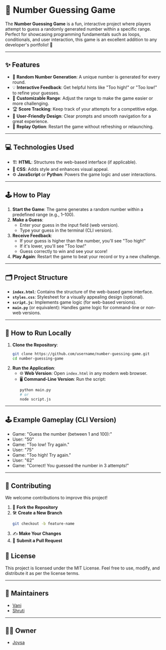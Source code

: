 # 🔢 Number Guessing Game  

The **Number Guessing Game** is a fun, interactive project where players attempt to guess a randomly generated number within a specific range. Perfect for showcasing programming fundamentals such as loops, conditionals, and user interaction, this game is an excellent addition to any developer's portfolio! 🌟  

---

## ✨ Features  

- 🎲 **Random Number Generation**: A unique number is generated for every round.  
- 💡 **Interactive Feedback**: Get helpful hints like "Too high!" or "Too low!" to refine your guesses.  
- 🔧 **Customizable Range**: Adjust the range to make the game easier or more challenging.  
- 🏆 **Score Tracking**: Keep track of your attempts for a competitive edge.  
- 🎨 **User-Friendly Design**: Clear prompts and smooth navigation for a great experience.  
- 🔄 **Replay Option**: Restart the game without refreshing or relaunching.  

---

## 💻 Technologies Used  

- 🏗️ **HTML**: Structures the web-based interface (if applicable).  
- 🎨 **CSS**: Adds style and enhances visual appeal.  
- ⚙️ **JavaScript** or **Python**: Powers the game logic and user interactions.  

---

## 🕹️ How to Play  

1. **Start the Game**: The game generates a random number within a predefined range (e.g., 1–100).  
2. **Make a Guess**:  
   - Enter your guess in the input field (web version).  
   - Type your guess in the terminal (CLI version).  
3. **Receive Feedback**:  
   - If your guess is higher than the number, you'll see "Too high!"  
   - If it's lower, you'll see "Too low!"  
   - Guess correctly to win and see your score!  
4. **Play Again**: Restart the game to beat your record or try a new challenge.  

---

## 🗂️ Project Structure  

- **`index.html`**: Contains the structure of the web-based game interface.  
- **`styles.css`**: Stylesheet for a visually appealing design (optional).  
- **`script.js`**: Implements game logic (for web-based versions).  
- **`main.py`** (or equivalent): Handles game logic for command-line or non-web versions.  

---

## 🚀 How to Run Locally  

1. **Clone the Repository**:  
   ```bash  
   git clone https://github.com/username/number-guessing-game.git  
   cd number-guessing-game  
   ```  
2. **Run the Application**:  
   - 🌐 **Web Version**: Open `index.html` in any modern web browser.  
   - 🖥️ **Command-Line Version**: Run the script:  
     ```bash  
     python main.py  
     # or  
     node script.js  
     ```  

---

## 🕹️ Example Gameplay (CLI Version)  

- Game: "Guess the number (between 1 and 100):"  
- User: "50"  
- Game: "Too low! Try again."  
- User: "75"  
- Game: "Too high! Try again."  
- User: "62"  
- Game: "Correct! You guessed the number in 3 attempts!"  

---

## 🤝 Contributing  

We welcome contributions to improve this project!  

1. 🍴 **Fork the Repository**  
2. 🛠️ **Create a New Branch**  
   ```bash  
   git checkout -b feature-name  
   ```  
3. ✍️ **Make Your Changes**  
4. 📩 **Submit a Pull Request**  



## 📝 License  

This project is licensed under the MIT License. Feel free to use, modify, and distribute it as per the license terms.  

---

## 🙌 Maintainers  

- [Vani](https://github.com/vanivaranya)  
- [Shruti](https://github.com/shrutiinarang)  

---

## 👩‍💻 Owner  

- [Joysa](https://github.com/joysa21)  

